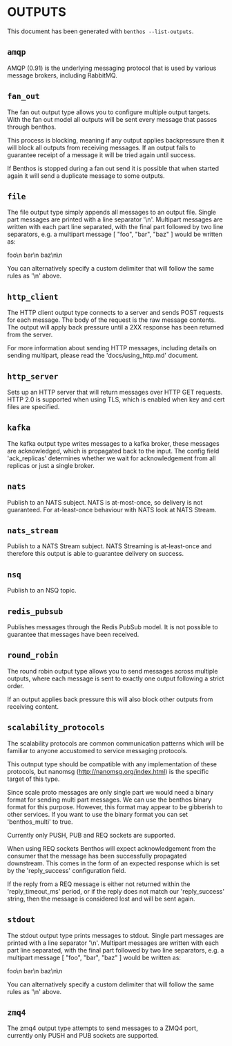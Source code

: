 OUTPUTS
=======

This document has been generated with `benthos --list-outputs`.

## `amqp`

AMQP (0.91) is the underlying messaging protocol that is used by various message
brokers, including RabbitMQ.

## `fan_out`

The fan out output type allows you to configure multiple output targets. With
the fan out model all outputs will be sent every message that passes through
benthos.

This process is blocking, meaning if any output applies backpressure then it
will block all outputs from receiving messages. If an output fails to guarantee
receipt of a message it will be tried again until success.

If Benthos is stopped during a fan out send it is possible that when started
again it will send a duplicate message to some outputs.

## `file`

The file output type simply appends all messages to an output file. Single part
messages are printed with a line separator '\n'. Multipart messages are written
with each part line separated, with the final part followed by two line
separators, e.g. a multipart message [ "foo", "bar", "baz" ] would be written
as:

foo\n
bar\n
baz\n\n

You can alternatively specify a custom delimiter that will follow the same rules
as '\n' above.

## `http_client`

The HTTP client output type connects to a server and sends POST requests for
each message. The body of the request is the raw message contents. The output
will apply back pressure until a 2XX response has been returned from the server.

For more information about sending HTTP messages, including details on sending
multipart, please read the 'docs/using_http.md' document.

## `http_server`

Sets up an HTTP server that will return messages over HTTP GET requests. HTTP
2.0 is supported when using TLS, which is enabled when key and cert files are
specified.

## `kafka`

The kafka output type writes messages to a kafka broker, these messages are
acknowledged, which is propagated back to the input. The config field
'ack_replicas' determines whether we wait for acknowledgement from all replicas
or just a single broker.

## `nats`

Publish to an NATS subject. NATS is at-most-once, so delivery is not guaranteed.
For at-least-once behaviour with NATS look at NATS Stream.

## `nats_stream`

Publish to a NATS Stream subject. NATS Streaming is at-least-once and therefore
this output is able to guarantee delivery on success.

## `nsq`

Publish to an NSQ topic.

## `redis_pubsub`

Publishes messages through the Redis PubSub model. It is not possible to
guarantee that messages have been received.

## `round_robin`

The round robin output type allows you to send messages across multiple outputs,
where each message is sent to exactly one output following a strict order.

If an output applies back pressure this will also block other outputs from
receiving content.

## `scalability_protocols`

The scalability protocols are common communication patterns which will be
familiar to anyone accustomed to service messaging protocols.

This outnput type should be compatible with any implementation of these
protocols, but nanomsg (http://nanomsg.org/index.html) is the specific target of
this type.

Since scale proto messages are only single part we would need a binary format
for sending multi part messages. We can use the benthos binary format for this
purpose. However, this format may appear to be gibberish to other services. If
you want to use the binary format you can set 'benthos_multi' to true.

Currently only PUSH, PUB and REQ sockets are supported.

When using REQ sockets Benthos will expect acknowledgement from the consumer
that the message has been successfully propagated downstream. This comes in the
form of an expected response which is set by the 'reply_success' configuration
field.

If the reply from a REQ message is either not returned within the
'reply_timeout_ms' period, or if the reply does not match our 'reply_success'
string, then the message is considered lost and will be sent again.

## `stdout`

The stdout output type prints messages to stdout. Single part messages are
printed with a line separator '\n'. Multipart messages are written with each
part line separated, with the final part followed by two line separators, e.g.
a multipart message [ "foo", "bar", "baz" ] would be written as:

foo\n
bar\n
baz\n\n

You can alternatively specify a custom delimiter that will follow the same rules
as '\n' above.

## `zmq4`

The zmq4 output type attempts to send messages to a ZMQ4 port, currently only
PUSH and PUB sockets are supported.
